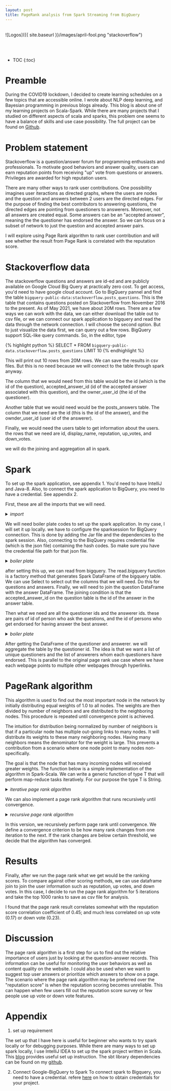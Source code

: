 ```yaml
---
layout: post
title: PageRank analysis from Spark Streaming from BigQuery
---
```


<br>
![Logos]({{ site.baseurl }}/images/april-fool.png "stackoverflow")
<p align="center">
    <font size="4"> </font>
</p>
<br>
<br>

* TOC
{:toc}
# Preamble
During the COVID19 lockdown, I decided to create learning schedules on a few topics that are accessible online. I wrote about NLP deep learning, and Bayesian programming in previous blogs already. This blog is about one of my learning projects on Scala-Spark. While there are many projects that I studied on different aspects of scala and sparks, this problem one seems to have a balance of skills and use case possibility. The full project can be found on [Github](https://github.com/VincentK1991/spark_tutorials/tree/main/bigquery_stream).

# Problem statement
Stackoverflow is a question/answer forum for programming enthusiasts and professionals. To motivate good behaviors and answer quality, users can earn reputation points from receiving "up" vote from questions or answers. Privileges are awarded for high reputation users. 

There are many other ways to rank user contributions. One possibility imagines user iteractions as directed graphs, where the users are nodes and the question and answers between 2 users are the directed edges. For the purpose of finding the best contributors to answering questions, the directed edges are pointing from questioners to answerers. Moreover, not all answers are created equal. Some answers can be an "accepted answer", meaning the the questioner has endorsed the answer. So we can focus on a subset of network to just the question and accepted answer pairs.

I will explore using Page Rank algorithm to rank user contribution and will see whether the result from Page Rank  is correlated with the reputation score. 

# Stackoverflow data

The stackoverflow questions and answers are id-ed and are publicly available on Google Cloud Big Query at practically zero cost. To get access, you'd need to have google cloud account. Go to BigQuery pannel and find the table `bigquery-public-data:stackoverflow.posts_questions`. This is the table that contains questions posted on Stackoverflow from November 2016 to the present. As of May 2021, we have about 20M rows. There are a few ways we can work with the data, we can either download the table out to csv file, or we can connect our spark application to bigquery and read the data through the network connection. I will choose the second option. But to just visualize the data first, we can query out a few rows. BigQuery support SQL-like query commands. So, in the editor, type 

{% highlight python %}
SELECT *
FROM `bigquery-public-data.stackoverflow.posts_questions`
LIMIT 10
{% endhighlight %}

This will print out 10 rows from 20M rows. We can save the results in csv files. But this is no need because we will connect to the table through spark anyway.

The column that we would need from this table would be the id (which is the id of the question), accepted_answer_id (id of the accepted answer associated with this question), and the owner_user_id (the id of the questioner).

Another table that we would need would be the posts_answers table. The column that we need are the id (this is the id of the answer), and the ownder_user_id (user id of the answerer).

Finally, we would need the users table to get information about the users. the rows that we need are id, display_name, reputation, up_votes, and down_votes. 

we will do the joining and aggregation all in spark.

# Spark

To set up the spark application, see appendix 1. You'd need to have IntelliJ and Java-8. Also, to connect the spark application to BigQuery, you need to have a credential. See appendix 2.

First, these are all the imports that we will need.

<details>
<summary>
<i>import </i>
</summary>
<p>
{% highlight scala %}

import org.apache.spark.{SparkConf, SparkContext}
import org.apache.spark.sql.SparkSession
import org.apache.spark.rdd.RDD
import org.apache.spark.sql.functions._
import org.apache.spark.sql._
import com.google.cloud.spark.bigquery._
import scala.collection.mutable
import scala.reflect.ClassTag

{% endhighlight %}  
</p>
</details>

We will need boiler plate codes to set up the spark application. In my case, I will set it up locally. we have to configure the sparksession for BigQuery connection. This is done by adding the Jar file and the dependencies to the spark session. Also, connecting to the BiqQuery requires credential file (which is the json file) containing the hash codes. So make sure you have the credential file path for that json file.

<details>
<summary>
<i>boiler plate </i>
</summary>
<p>
{% highlight scala %}

  val conf: SparkConf = new SparkConf().setMaster("local").setAppName("main")
  val sc: SparkContext = new SparkContext(conf)
  sc.setLogLevel("WARN")
  val spark = SparkSession.builder().config("spark.jars.packages", "com.google.cloud.spark:spark-bigquery-with-dependencies_2.12:0.19.1").getOrCreate
  spark.conf.set("credentialsFile", "src/main/resources/bigquery_stream/credentials2.json")

  import spark.implicits._

{% endhighlight %}  
</p>
</details>

after setting this up, we can read from bigquery. The read.bigquery function is a factory method that generates Spark DataFrame of the bigquery table. We can use Select to select out the columns that we will need. Do this for questions and answers. Finally, we will need to join the question DataFrame with the answer DataFrame. The joining condition is that the accepted_answer_id on the question table is the id of the answer in the answer table. 

Then what we need are all the questioner ids and the answerer ids. these are pairs of id of person who ask the questions, and the id of persons who get endorsed for having answer the best answer. 

<details>
<summary>
<i>boiler plate </i>
</summary>
<p>
{% highlight scala %}
  
  val baseQuery: String = "bigquery-public-data:stackoverflow."
  val resourcePath: String = "src/main/resources/bigquery_stream/"
  val Q: DataFrame = spark.read.bigquery(baseQuery + "posts_questions")
    .select($"id", $"accepted_answer_id", $"owner_user_id")
  val A: DataFrame = spark.read.bigquery(baseQuery + "posts_answers") select($"id", $"owner_user_id")

  val QandA: DataFrame = Q.as("Q")
    .join(A.as("A"), Q("accepted_answer_id") === A("id"))
    .select(
      col("Q.owner_user_id").as("questioner_id"),
      col("A.owner_user_id").as("answerer_id")
      )
    .where(col("Q.owner_user_id").isNotNull && col("A.owner_user_id").isNotNull)

{% endhighlight %}  
</p>
</details>

After getting the DataFrame of the questioner and answerer. we will aggregate the table by the questioner id. The idea is that we want a list of unique questioners and the list of answerers whom each questioners have endorsed. This is parallel to the original page rank use case where we have each webpage points to multiple other webpages through hyperlinks.

# PageRank algorithm

This algorithm is used to find out the most important node in the network by initially distributing equal weights of 1.0 to all nodes. The weights are then divided by number of neighbors and are distributed to the neighboring nodes. This procedure is repeated until convergence point is achieved.

The intuition for distribution being normalized by number of neighbors is that if a particular node has multiple out-going links to many nodes. It will distribute its weights to these many neighboring nodes. Having many neighbors means the denominator for the weight is large. This prevents a contribution from a scenario where one node point to many nodes non-specifically.

The goal is that the node that has many incoming nodes will received greater weights. 
The function below is a simple implementation of the algorithm in Spark-Scala. We can write a generic function of type T that will perform map-reduce tasks iteratively. For our purpose the type T is String. 

<details>
<summary>
<i> iterative page rank algorithm </i>
</summary>
<p>
{% highlight scala %}

  def iterativePageRank[T: ClassTag](df: RDD[(T, Iterable[T])], iter: Int): RDD[(T, Double)] = {
    var ranks: RDD[(T, Double)] = df.mapValues(_ => 1.0)
    for (_ <- 1 to iter) {
      val contribs = df.join(ranks).values.flatMap { case (list, rank) =>
        val size = list.size
        list.map(id => (id, rank / size))
      }
      ranks = contribs.reduceByKey(_ + _).mapValues(0.15 + 0.85 * _)
    }
    ranks
  }

{% endhighlight %}  
</p>
</details>

We can also implement a page rank algorithm that runs recursively until convergence. 

<details>
<summary>
<i> recursive page rank algorithm </i>
</summary>
<p>
{% highlight scala %}

  def pageRank[T: ClassTag](df: RDD[(T, (Iterable[T], Double))]): RDD[(T, (Iterable[T], Double))] = {

    val header: RDD[(T, Iterable[T])] = df.map(x => (x._1, x._2._1))
    val values: RDD[(Iterable[T], Double)] = df.values
    val contribs: RDD[(T, Double)] = values.flatMap{ case (list, rank) =>
      val size = list.size
      list.map(id => (id, rank / size))
    }
    val ranks2: RDD[(T, Double)] =  contribs.reduceByKey(_ + _).mapValues(0.15 + 0.85 * _)
    val result: RDD[(T, (Iterable[T], Double))] = header.join(ranks2)
    result.sortBy(_._2._2)
  }

  @tailrec
  def convergence[T:ClassTag](df:RDD[(T, (Iterable[T], Double))], threshold:Int, iter:Int = 1): (RDD[(T,(Iterable[T], Double))], Int) = {
    val init: RDD[(T,(Iterable[T], Double))] = pageRank(df)
    val subsequent: RDD[(T,(Iterable[T], Double))] = pageRank(init)

    val init_rank: RDD[T] = init.map(x => x._1)
    val subsequent_rank: RDD[T] = subsequent.map(x => x._1)

    val score: RDD[Int] = init_rank.zipShuffle(subsequent_rank).map{
      item:(T,T) => item._1 == item._2
    }.map{
      if(_) 0 else 1}
    val sumScore: Int = score.sum().toInt

    if (iter > 100){
      println("-- running for too long --")
      (subsequent,iter)
    }
    else if (sumScore > threshold){
      println(" -- not converge yet -- ")
      println(" -- run iteration " + iter + 2)
      convergence(subsequent, threshold, iter + 2)
    }
    else (subsequent,iter)
  }

    implicit class RichContext[T](rdd: RDD[T]) {
    def zipShuffle[A](other: RDD[A])(implicit kt: ClassTag[T], vt: ClassTag[A]): RDD[(T, A)] = {
      val otherKeyd: RDD[(Long, A)] = other.zipWithIndex().map { case (n, i) => i -> n }
      val thisKeyed: RDD[(Long, T)] = rdd.zipWithIndex().map { case (n, i) => i -> n }
      val joined = thisKeyed.join(otherKeyd).map(_._2)
      joined
    }
  }

{% endhighlight %}  
</p>
</details>

In this version, we recursively perform page rank until convergence. We define a convergence criterion to be how many rank changes from one iteration to the next. If the rank changes are below certain threshold, we decide that the algorithm has converged.

# Results

Finally, after we run the page rank what we get would be the ranking scores. To compare against other scoring methods, we can use dataframe join to join the user information such as reputation, up votes, and down votes. In this case, I decide to run the page rank algorithm for 5 iterations and take the top 1000 ranks to save as csv file for analysis. 

I found that the page rank result correlates somewhat with the reputation score correlation coefficient of 0.45; and much less correlated on up vote (0.17) or down vote (0.23).

# Discussion

The page rank algorithm is a first step for us to find out the relative importance of users just by looking at the question-answer records. This information can be useful for monitoring the user behaviors as well as content quality on the website. I could also be used when we want to suggest top user answers or prioritize which answers to show on a page. The scenario where the page rank algorithm may be preferred over the "reputation score" is when the reputation scoring becomes unreliable. This can happen when few users fill out the reputation score survey or few people use up vote or down vote features.


# Appendix

1. set up requirement

The set up that I have here is useful for beginner who wants to try spark locally or for debugging purposes. While there are many ways to set up spark locally, I use IntelliJ IDEA to set up the spark project written in Scala. This [blog](https://medium.com/@Sushil_Kumar/setting-up-spark-with-scala-development-environment-using-intellij-idea-b22644f73ef1) provides useful set up instruction. The sbt library dependencies can be found on my [github]().


2. Connect Google-BigQuery to Spark
To connect spark to Bigquery, you need to have a credential. refere [here](https://cloud.google.com/bigquery/docs/authentication/service-account-file) on how to obtain credentials for your project.

